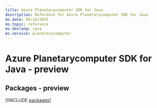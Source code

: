 ```yaml
---
title: Azure Planetarycomputer SDK for Java
description: Reference for Azure Planetarycomputer SDK for Java
ms.date: 09/10/2025
ms.topic: reference
ms.devlang: java
ms.service: planetarycomputer
---
```

# Azure Planetarycomputer SDK for Java - preview
## Packages - preview
[!INCLUDE [packages](planetarycomputer-index.md)]